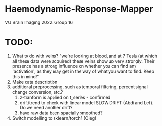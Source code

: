 # Haemodynamic-Response-Mapper
VU Brain Imaging 2022. Group 16

# TODO:
1. What to do with veins? "we're looking at blood, and at 7 Tesla (at which all these data were acquired) these veins show up very strongly. Their presence has a strong influence on whether you can find any 'activation', as they may get in the way of what you want to find. Keep this in mind!"
2. Make data description
3. additional preprocessing, such as temporal filtering, percent signal change conversion, etc.?
   1. z-tranform is applied on t_series - confirmed
   2. drift/trend to check with linear model SLOW DRIFT (Abdi and Lef). Do we need another drift?
   3. have raw data been spacially smoothed?
4. Switch modelling to sklearn/torch? (Oleg)
